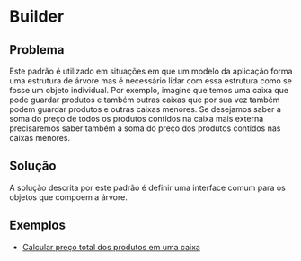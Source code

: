 # Builder

## Problema

Este padrão é utilizado em situações em que um modelo da aplicação forma uma estrutura de árvore mas é necessário lidar com essa estrutura como se fosse um objeto individual. Por exemplo, imagine que temos uma caixa que pode guardar produtos e também outras caixas que por sua vez também podem guardar produtos e outras caixas menores. Se desejamos saber a soma do preço de todos os produtos contidos na caixa mais externa precisaremos saber também a soma do preço dos produtos contidos nas caixas menores.

## Solução

A solução descrita por este padrão é definir uma interface comum para os objetos que compoem a árvore.

## Exemplos

 - [Calcular preço total dos produtos em uma caixa](./calculate-package-price.ts)
